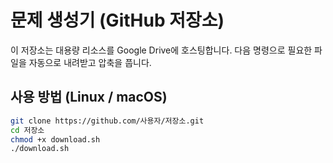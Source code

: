 # 문제 생성기 (GitHub 저장소)

이 저장소는 대용량 리소스를 Google Drive에 호스팅합니다.
다음 명령으로 필요한 파일을 자동으로 내려받고 압축을 풉니다.

## 사용 방법 (Linux / macOS)
```bash
git clone https://github.com/사용자/저장소.git
cd 저장소
chmod +x download.sh
./download.sh
